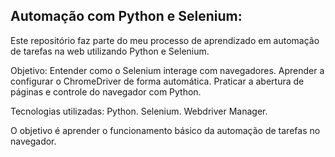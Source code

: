## Automação com Python e Selenium:
Este repositório faz parte do meu processo de aprendizado em automação de tarefas na web utilizando Python e Selenium.

Objetivo:
Entender como o Selenium interage com navegadores.
Aprender a configurar o ChromeDriver de forma automática.
Praticar a abertura de páginas e controle do navegador com Python.

Tecnologias utilizadas:
Python.
Selenium.
Webdriver Manager.

O objetivo é aprender o funcionamento básico da automação de tarefas no navegador.
